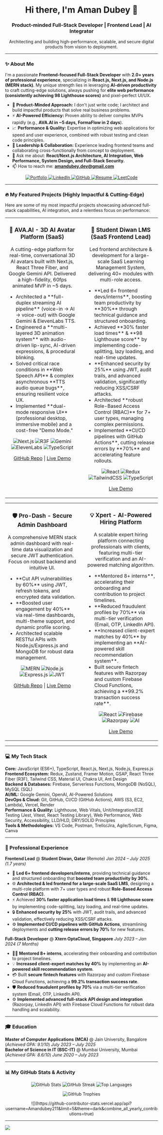 <div align="center">
  <h1>Hi there, I'm Aman Dubey 👋</h1>
  <h3>Product-minded Full-Stack Developer | Frontend Lead | AI Integrator</h3>
  <p>Architecting and building high-performance, scalable, and secure digital products from vision to deployment.</p>
</div>

---

### ✨ About Me

I'm a passionate **Frontend-focused Full-Stack Developer** with **2.0+ years of professional experience**, specializing in **React.js, Next.js, and Node.js (MERN stack)**. My unique strength lies in leveraging **AI-driven productivity** to craft cutting-edge solutions, always pushing for **elite web performance (consistently achieving 98 Lighthouse scores)** and pixel-perfect UI/UX.

- 🎯 **Product-Minded Approach:** I don't just write code; I architect and build impactful products that solve real business problems.
- ⚡ **AI-Powered Efficiency:** Proven ability to deliver complex MVPs rapidly (e.g., **AVA.AI in ~5 days, FormaFlow in 2 days**).
- 📈 **Performance & Quality:** Expertise in optimizing web applications for speed and user experience, combined with robust testing and clean code principles.
- 🤝 **Leadership & Collaboration:** Experience leading frontend teams and collaborating cross-functionally from concept to deployment.
- 💬 Ask me about: **React/Next.js Architecture, AI Integration, Web Performance, System Design, and Full-Stack Security.**
- 📫 How to reach me: **amandubey.dev@gmail.com**

<p align="center">
  <a href="https://amandubey.vercel.app/" target="_blank">
    <img src="https://img.shields.io/badge/Portfolio-000000?style=for-the-badge&logo=firefox&logoColor=#FF7139" alt="Portfolio"/>
  </a>
  <a href="https://www.linkedin.com/in/profile-amandubey/" target="_blank">
    <img src="https://img.shields.io/badge/LinkedIn-0077B5?style=for-the-badge&logo=linkedin&logoColor=white" alt="LinkedIn"/>
  </a>
  <a href="https://github.com/Amandubey211" target="_blank">
    <img src="https://img.shields.io/badge/GitHub-100000?style=for-the-badge&logo=github&logoColor=white" alt="GitHub"/>
  </a>
  <a href="https://docs.google.com/document/d/1CdB-RPXp6hxngGIV4Nks6Iy_agbW5fvdkNghAYQKSXk/edit?tab=t.0" target="_blank">
    <img src="https://img.shields.io/badge/Resume-FF7139?style=for-the-badge&logo=googledocs&logoColor=white" alt="Resume"/>
  </a>
  <a href="https://leetcode.com/u/amandubey8833/" target="_blank">
    <img src="https://img.shields.io/badge/LeetCode-FFA116?style=for-the-badge&logo=leetcode&logoColor=black" alt="LeetCode"/>
  </a>
</p>

---

### 🔥 My Featured Projects (Highly Impactful & Cutting-Edge)

Here are some of my most impactful projects showcasing advanced full-stack capabilities, AI integration, and a relentless focus on performance:

<table>
  <tr>
    <td width="50%" style="vertical-align: top; padding-right: 15px;">
      <h3 align="center">🌟 AVA.AI - 3D AI Avatar Platform (SaaS)</h3>
      <p align="center">A cutting-edge platform for real-time, conversational 3D AI avatars built with Next.js, React Three Fiber, and Google Gemini API. Delivered a high-fidelity, 60fps animated MVP in ~5 days.</p>
      <ul>
        <li>Architected a **full-duplex streaming AI pipeline** (voice-in -> AI -> voice-out) with Google Gemini & ElevenLabs TTS.</li>
        <li>Engineered a **multi-layered 3D animation system** with audio-driven lip-sync, AI-driven expressions, & procedural blinking.</li>
        <li>Solved critical race conditions in **Web Speech API** & complex asynchronous **TTS audio queue bugs**, ensuring resilient voice UX.</li>
        <li>Implemented **dual-mode responsive UI** (professional desktop, immersive mobile) and a cost-free "Demo Mode."</li>
      </ul>
      <p align="center" style="margin-top: 10px;">
        <img src="https://img.shields.io/badge/Next.js-000000?style=for-the-badge&logo=next.js&logoColor=white" alt="Next.js"/>
        <img src="https://img.shields.io/badge/React_Three_Fiber-000000?style=for-the-badge&logo=react&logoColor=61DAFB" alt="R3F"/>
        <img src="https://img.shields.io/badge/Google_Gemini-4285F4?style=for-the-badge&logo=google&logoColor=white" alt="Gemini"/>
        <img src="https://img.shields.io/badge/ElevenLabs-20302E?style=for-the-badge&logo=openai&logoColor=white" alt="ElevenLabs"/>
        <img src="https://img.shields.io/badge/TypeScript-007ACC?style=for-the-badge&logo=typescript&logoColor=white" alt="TypeScript"/>
      </p>
      <p align="center" style="margin-top: 10px;">
        <a href="https://github.com/Amandubey211/AVA.AI" target="_blank">GitHub Repo</a> |
        <a href="https://ava-ai-five.vercel.app/chat/alex-english-tutor" target="_blank">Live Demo</a>
      </p>
    </td>
    <td width="50%" style="vertical-align: top; padding-left: 15px;">
      <h3 align="center">🚀 Student Diwan LMS (SaaS Frontend Lead)</h3>
      <p align="center">Led frontend architecture & development for a large-scale SaaS Learning Management System, delivering 40+ modules with multi-role access.</p>
      <ul>
        <li>**Led 6+ frontend devs/interns**, boosting team productivity by **30%** through technical guidance and structured onboarding.</li>
        <li>Achieved **30% faster load times** & **98 Lighthouse score** by implementing code-splitting, lazy loading, and real-time updates.</li>
        <li>**Enhanced security by 25%** using JWT, audit trails, and advanced validation, significantly reducing XSS/CSRF attacks.</li>
        <li>Architected **robust Role-Based Access Control (RBAC)** for 7+ user types, managing complex permissions.</li>
        <li>Implemented **CI/CD pipelines with GitHub Actions**, cutting release errors by **70%** and accelerating feature rollouts.</li>
      </ul>
      <p align="center" style="margin-top: 10px;">
        <img src="https://img.shields.io/badge/React-20232A?style=for-the-badge&logo=react&logoColor=61DAFB" alt="React"/>
        <img src="https://img.shields.io/badge/Redux-593D88?style=for-the-badge&logo=redux&logoColor=white" alt="Redux"/>
        <img src="https://img.shields.io/badge/Tailwind_CSS-38B2AC?style=for-the-badge&logo=tailwind-css&logoColor=white" alt="TailwindCSS"/>
        <img src="https://img.shields.io/badge/TypeScript-007ACC?style=for-the-badge&logo=typescript&logoColor=white" alt="TypeScript"/>
      </p>
      <p align="center" style="margin-top: 10px;">
        <a href="https://app.studentdiwan.com/" target="_blank">Live Demo</a>
      </p>
    </td>
  </tr>
</table>

<table>
  <tr>
    <td width="50%" style="vertical-align: top; padding-right: 15px;">
      <h3 align="center">🛡️ Pro-Dash - Secure Admin Dashboard</h3>
      <p align="center">A comprehensive MERN stack admin dashboard with real-time data visualization and secure JWT authentication. Focus on robust backend and intuitive UI.</p>
      <ul>
        <li>**Cut API vulnerabilities by 60%** using JWT, refresh tokens, and encrypted data validation.</li>
        <li>**Boosted user engagement by 40%** via real-time dashboards, multi-theme support, and dynamic profile scoring.</li>
        <li>Architected scalable RESTful APIs with Node.js/Express.js and MongoDB for robust data management.</li>
      </ul>
      <p align="center" style="margin-top: 10px;">
        <img src="https://img.shields.io/badge/MERN-20232A?style=for-the-badge&logo=mongodb&logoColor=47A248" alt="MERN"/>
        <img src="https://img.shields.io/badge/Node.js-339933?style=for-the-badge&logo=nodedotjs&logoColor=white" alt="Node.js"/>
        <img src="https://img.shields.io/badge/Express.js-000000?style=for-the-badge&logo=express&logoColor=white" alt="Express.js"/>
        <img src="https://img.shields.io/badge/JWT-000000?style=for-the-badge&logo=json-web-tokens&logoColor=white" alt="JWT"/>
      </p>
      <p align="center" style="margin-top: 10px;">
        <a href="https://github.com/Amandubey211/Pro-Dash_MERN_Stack" target="_blank">GitHub Repo</a> |
        <a href="https://pro-dash.onrender.com/" target="_blank">Live Demo</a>
      </p>
    </td>
    <td width="50%" style="vertical-align: top; padding-left: 15px;">
      <h3 align="center">💡 Xpert - AI-Powered Hiring Platform</h3>
      <p align="center">A scalable expert hiring platform connecting professionals with clients, featuring multi-tier verification and an AI-powered matching algorithm.</p>
      <ul>
        <li>**Mentored 8+ interns**, accelerating their onboarding and contribution to project timelines.</li>
        <li>**Reduced fraudulent profiles by 70%** via multi-tier verification (Email, OTP, LinkedIn API).</li>
        <li>**Increased client-expert matches by 40%** by implementing an **AI-powered skill recommendation system**.</li>
        <li>Built secure fintech features with Razorpay and custom Firebase Cloud Functions, achieving a **99.2% transaction success rate**.</li>
      </ul>
      <p align="center" style="margin-top: 10px;">
        <img src="https://img.shields.io/badge/React-20232A?style=for-the-badge&logo=react&logoColor=61DAFB" alt="React"/>
        <img src="https://img.shields.io/badge/Firebase-FFCA28?style=for-the-badge&logo=firebase&logoColor=black" alt="Firebase"/>
        <img src="https://img.shields.io/badge/Razorpay-02042B?style=for-the-badge&logo=razorpay&logoColor=3395FF" alt="Razorpay"/>
        <img src="https://img.shields.io/badge/AI-Powered-412991?style=for-the-badge&logo=openai&logoColor=white" alt="AI"/>
      </p>
      <p align="center" style="margin-top: 10px;">
        <a href="https://xpert.works/" target="_blank">Live Demo</a>
      </p>
    </td>
  </tr>
</table>

---

### 💻 My Tech Stack

**Core:** JavaScript (ES6+), TypeScript, React.js, Next.js, Node.js, Express.js<br>
**Frontend Ecosystem:** Redux, Zustand, Framer Motion, GSAP, React Three Fiber (R3F), Tailwind CSS, Material UI, Chakra UI, Ant Design<br>
**Backend & Databases:** Firebase, Serverless Functions, MongoDB (NoSQL), MySQL (SQL)<br>
**AI/ML:** Google Gemini, OpenAI, AI-Powered Solutions<br>
**DevOps & Cloud:** Git, GitHub, CI/CD (GitHub Actions), AWS (S3, EC2, Lambda), Vercel, Render<br>
**Performance & Quality:** Lighthouse, Web Vitals, Unit/Integration/E2E Testing (Jest, Vitest, React Testing Library), Web Performance, Web Security, Accessibility, LLD/HLD, DRY/SOLID Principles<br>
**Tools & Methodologies:** VS Code, Postman, Trello/Jira, Agile/Scrum, Figma, Canva

---

### 💼 Professional Experience

**Frontend Lead** @ **Student Diwan, Qatar** (Remote)
*Jan 2024 – July 2025 (1.7 years)*
- 🚀 **Led 6+ frontend developers/interns**, providing technical guidance and structured onboarding that **boosted team productivity by 30%**.
- 🌐 **Architected & led frontend for a large-scale SaaS LMS**, designing a multi-role platform with 7+ user types and robust **Role-Based Access Control (RBAC)**.
- ⚡ Achieved **30% faster application load times** & **98 Lighthouse score** by implementing code-splitting, lazy loading, and real-time updates.
- 🔒 **Enhanced security by 25%** with JWT, audit trails, and advanced validation, effectively reducing XSS/CSRF attacks.
- ⚙️ **Implemented CI/CD pipelines with GitHub Actions**, streamlining deployments and **cutting release errors by 70%** for new features.

**Full-Stack Developer** @ **Xtern OptaCloud, Singapore**
*July 2023 – Jan 2024 (7 Months)*
- 👨‍💻 **Mentored 8+ interns**, accelerating their onboarding and contribution to project timelines.
- 💡 **Increased client-expert matches by 40%** by implementing an **AI-powered skill recommendation system**.
- 💳 Built **secure fintech features** with Razorpay and custom Firebase Cloud Functions, achieving a **99.2% transaction success rate**.
- 🛡️ **Reduced fraudulent profiles by 70%** via a multi-tier verification system (Email, OTP, LinkedIn API).
- ⚙️ **Implemented advanced full-stack API design and integration** (Razorpay, LinkedIn API) with Firebase Cloud Functions for robust data handling and scalability.

---

### 🎓 Education

**Master of Computer Applications (MCA)** @ Jain University, Bangalore (*Achieved GPA: 9.1/10*) *July 2023 – July 2025*<br>
**Bachelor of Science in IT (BSC-IT)** @ Mumbai University, Mumbai (*Achieved GPA: 8.6/10*) *June 2020 – July 2023*

---

### 📊 My GitHub Stats & Activity

<p align="center">
  <img src="https://github-readme-stats.vercel.app/api?username=Amandubey211&theme=dark&hide_border=false&include_all_commits=true&count_private=true" alt="GitHub Stats" />
  <img src="https://github-readme-streak-stats.herokuapp.com/?user=Amandubey211&theme=dark&hide_border=false" alt="GitHub Streak" />
  <img src="https://github-readme-stats.vercel.app/api/top-langs/?username=Amandubey211&theme=dark&hide_border=false&include_all_commits=true&count_private=true&layout=compact" alt="Top Languages" />
</p>

<p align="center">
  <img src="https://github-profile-trophy.vercel.app/?username=Amandubey211&theme=radical&no-frame=false&no-bg=true&margin-w=4" alt="GitHub Trophies" />
</p>

<p align="center">
  ![](https://github-contributor-stats.vercel.app/api?username=Amandubey211&limit=5&theme=dark&combine_all_yearly_contributions=true)
</p>

---

[![](https://visitcount.itsvg.in/api?id=Amandubey211&icon=5&color=0)](https://visitcount.itsvg.in)
